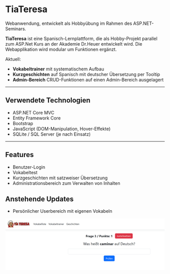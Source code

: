 # TiaTeresa

Webanwendung, entwickelt als Hobbyübung im Rahmen des ASP.NET-Seminars.

**TiaTeresa** ist eine Spanisch-Lernplattform, die als Hobby-Projekt parallel zum ASP.Net Kurs an der Akademie Dr.Heuer entwickelt wird. Die Webapplikation wird modular um Funktionen ergänzt. 

Aktuell:
-  **Vokabeltrainer** mit systematischem Aufbau
-  **Kurzgeschichten** auf Spanisch mit deutscher Übersetzung per Tooltip
-  **Admin-Bereich** CRUD-Funktionen auf einen Admin-Bereich ausgelagert

---

## Verwendete Technologien

- ASP.NET Core MVC
- Entity Framework Core
- Bootstrap
- JavaScript (DOM-Manipulation, Hover-Effekte)
- SQLite / SQL Server (je nach Einsatz)

---

## Features

- Benutzer-Login
- Vokabeltest
- Kurzgeschichten mit satzweiser Übersetzung
- Administrationsbereich zum Verwalten von Inhalten

## Anstehende Updates

- Persönlicher Userbereich mit eigenen Vokabeln

![Screenshot](screenshottia.jpg)
